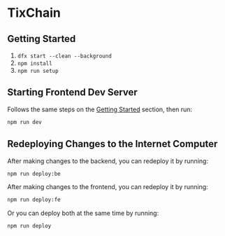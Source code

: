 # TixChain

## Getting Started

1. `dfx start --clean --background`
1. `npm install`
1. `npm run setup`

## Starting Frontend Dev Server

Follows the same steps on the [Getting Started](#getting-started) section, then run:

```bash
npm run dev
```

## Redeploying Changes to the Internet Computer

After making changes to the backend, you can redeploy it by running:

```bash
npm run deploy:be
```

After making changes to the frontend, you can redeploy it by running:

```bash
npm run deploy:fe
```

Or you can deploy both at the same time by running:

```bash
npm run deploy
```
